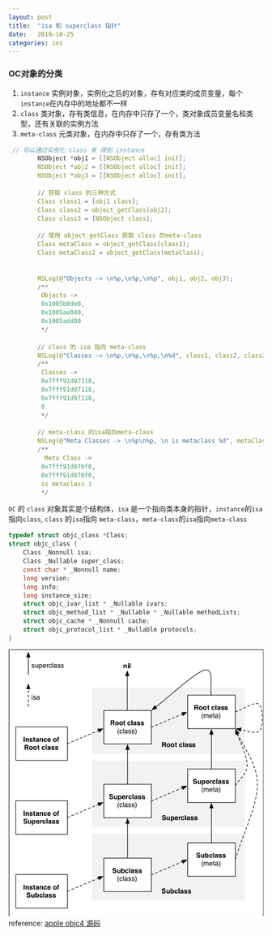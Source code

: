 ```yaml
---
layout: post
title:  "isa 和 superclass 指针"
date:   2019-10-25
categories: ios
---
```

### OC对象的分类
1. `instance` 
    实例对象，实例化之后的对象，存有对应类的成员变量，每个`instance`在内存中的地址都不一样
2. `class`
    类对象，存有类信息，在内存中只存了一个，类对象成员变量名和类型，还有关联的实例方法
3. `meta-class`
    元类对象，在内存中只存了一个，存有类方法
```c
 // 可以通过实例化 class 来 得到 instance
        NSObject *obj1 = [[NSObject alloc] init];
        NSObject *obj2 = [[NSObject alloc] init];
        NSObject *obj3 = [[NSObject alloc] init];
        
        // 获取 class 的三种方式
        Class class1 = [obj1 class];
        Class class2 = object_getClass(obj2);
        Class class3 = [NSObject class];
        
        // 使用 object_getClass 获取 class 的meta-class
        Class metaClass = object_getClass(class1);
        Class metaClass2 = object_getClass(metaClass);
        
        
        NSLog(@"Objects -> \n%p,\n%p,\n%p", obj1, obj2, obj3);
        /**
         Objects ->
         0x1005b0de0,
         0x1005ae040,
         0x1005add00
         */
        
        // class 的 isa 指向 meta-class
        NSLog(@"Classes -> \n%p,\n%p,\n%p,\n%d", class1, class2, class3, class_isMetaClass(class3));
        /**
         Classes ->
         0x7fff91d97118,
         0x7fff91d97118,
         0x7fff91d97118,
         0
         */
        
        // meta-class 的isa指向meta-class
        NSLog(@"Meta Classes -> \n%p\n%p, \n is metaclass %d", metaClass, metaClass2, class_isMetaClass(metaClass));
        /**
          Meta Class ->
         0x7fff91d970f0,
         0x7fff91d970f0,
         is metaclass 1
         */
```
`OC` 的 `class` 对象其实是个结构体，`isa` 是一个指向类本身的指针，`instance`的`isa`指向`class`, `class` 的`isa`指向 `meta-class`，`meta-class`的`isa`指向`meta-class`
```c
typedef struct objc_class *Class;
struct objc_class {
    Class _Nonnull isa;
    Class _Nullable super_class;
    const char * _Nonnull name;
    long version;
    long info;
    long instance_size;
    struct objc_ivar_list * _Nullable ivars;
    struct objc_method_list * _Nullable * _Nullable methodLists;
    struct objc_cache * _Nonnull cache;
    struct objc_protocol_list * _Nullable protocols;
}
```

![](/resource/isaSuperclass/isaclass.png)
reference: [apple objc4 源码](https://opensource.apple.com/tarballs/objc4/)